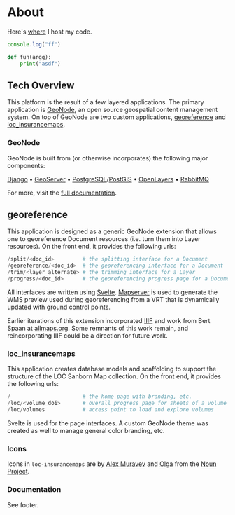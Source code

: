 # About

Here's [where](https://github.com) I host my code.

```js
console.log("ff")
```

```python
def fun(argg):
    print("asdf")
```

## Tech Overview

This platform is the result of a few layered applications. The primary application is [GeoNode](https://geonode.org), an open source geospatial content management system. On top of GeoNode are two custom applications, [georeference](#georeference) and [loc_insurancemaps](#loc_insurancemaps).

### GeoNode

GeoNode is built from (or otherwise incorporates) the following major components:

[Django](https://django.org) &#8226; 
[GeoServer](https://geoserver.org) &#8226; 
[PostgreSQL](https://postgresql.org)/[PostGIS](https://postgis.net) &#8226;
[OpenLayers](https://openlayers.org) &#8226;
[RabbitMQ](https://rabbitmq.com)

For more, visit the [full documentation](https://docs.geonode.org).

## georeference

This application is designed as a generic GeoNode extension that allows one to georeference Document resources (i.e. turn them into Layer resources). On the front end, it provides the following urls:

```python
/split/<doc_id>			# the splitting interface for a Document
/georeference/<doc_id>	# the georeferencing interface for a Document
/trim/<layer_alternate>	# the trimming interface for a Layer
/progress/<doc_id>		# the georeferencing progress page for a Document
```

All interfaces are written using [Svelte](https://svelte.dev). [Mapserver](https://mapserver.org) is used to generate the WMS preview used during georeferencing from a VRT that is dynamically updated with ground control points.

Earlier iterations of this extension incorporated [IIIF](https://iiif.org) and work from Bert Spaan at [allmaps.org](https://allmaps.org). Some remnants of this work remain, and reincorporating IIIF could be a direction for future work.

### loc_insurancemaps

This application creates database models and scaffolding to support the structure of the LOC Sanborn Map collection. On the front end, it provides the following urls:

```python
/						# the home page with branding, etc.
/loc/<volume_doi>		# overall progress page for sheets of a volume
/loc/volumes			# access point to load and explore volumes
```

Svelte is used for the page interfaces. A custom GeoNode theme was created as well to manage general color branding, etc.

### Icons

Icons in `loc-insurancemaps` are by [Alex Muravev](https://thenounproject.com/alex2900/) and [Olga](https://thenounproject.com/olgamur_2015/) from the [Noun Project](https://thenounproject.com).

### Documentation

See footer.